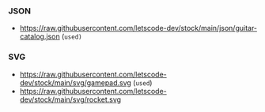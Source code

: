 ### JSON
- https://raw.githubusercontent.com/letscode-dev/stock/main/json/guitar-catalog.json (`used)`

### SVG
- https://raw.githubusercontent.com/letscode-dev/stock/main/svg/gamepad.svg (`used`)
- https://raw.githubusercontent.com/letscode-dev/stock/main/svg/rocket.svg
